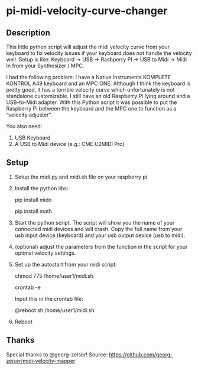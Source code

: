 # pi-midi-velocity-curve-changer
## Description 
This little python script will adjust the midi velocity curve from your keyboard to fix velocity issues if your keyboard does not handle the velocity well. 
Setup is like: Keyboard -> USB -> Rasbperry PI -> USB to Midi -> Midi In from your Synthesizer / MPC.

I had the following problem:
I have a Native Instruments KOMPLETE KONTROL A49 keyboard and an MPC ONE.
Although I think the keyboard is pretty good, it has a terrible velocity curve which unfortunately is not standalone customizable. I still have an old Raspberry Pi lying around and a USB-to-Midi adapter. With this Python script it was possible to put the Raspberry Pi between the keyboard and the MPC one to function as a “velocity adjuster”.

You also need: 

1. USB Keyboard
2. A USB to Midi device (e.g.: CME U2MIDI Pro)


## Setup 

1. Setup the midi.py and midi.sh file on your raspberry pi
2. Install the python libs:
   
   pip install mido

   pip install math
4. Start the python script. The script will show you the name of your connected midi devices and will crash.
   Copy the full name from your usb input device (keyboard) and your usb output device (usb to midi).
5. (optional) adjust the parameters from the function in the script for your optimal velocity settings.
6. Set up the autostart from your midi script:
   
   chmod 775 /home/user1/midi.sh
   
   crontab -e
   
   Input this in the crontab file:
   
   @reboot sh /home/user1/midi.sh

   
8. Reboot

## Thanks

Special thanks to @georg-zeiser!
Source: https://github.com/georg-zeiser/midi-velocity-mapper


